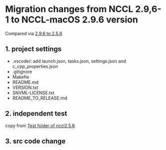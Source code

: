 ﻿# Migration changes from NCCL 2.9,6-1 to NCCL-macOS 2.9.6 version

Compared via [2.9.6 to 2.5.8](https://github.com/llv22/nccl-osx/compare/dev-2.9.6-for-jax...dev-2.5.8-for-jax)

## 1. project settings

* .vscode/: add launch.json, tasks.json, settings.json and c_cpp_properties.json  
* .gitignore  
* Makefie  
* README.md
* VERSION.txt  
* SNVML-LICENSE.txt  
* README_TO_RELEASE.md

## 2. independent test

copy from [Test folder of nccl2.5.8](https://github.com/llv22/nccl-osx/tree/dev-2.5.8-for-jax/test).

## 3. src code change
